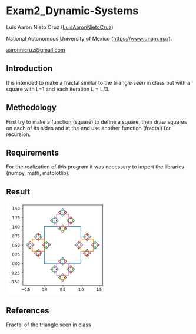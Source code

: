 # Exam2_Dynamic-Systems

Luis Aaron Nieto Cruz ([LuisAaronNietoCruz](https://github.com/LuisAaronNietoCruz))
 
National Autonomous University of Mexico (https://www.unam.mx/).

aaronnicruz@gmail.com

## Introduction
It is intended to make a fractal similar to the triangle seen in class but with a square with L=1 and each iteration L = L/3.

## Methodology 
First try to make a function (square) to define a square, then draw squares on each of its sides and at the end use another function (fractal) for recursion. 

## Requirements
For the realization of this program it was necessary to import the libraries (numpy, math, matplotlib).

## Result 
![Alt text](https://github.com/LuisAaronNietoCruz/Exam2_Dynamic-Systems/blob/main/Fractal-Square.png 'Fractal-Square')

## References
Fractal of the triangle seen in class
